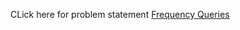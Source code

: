 CLick here for problem statement [Frequency Queries](https://www.hackerrank.com/challenges/frequency-queries/problem?h_l=interview&isFullScreen=true&playlist_slugs%5B%5D%5B%5D=interview-preparation-kit&playlist_slugs%5B%5D%5B%5D=dictionaries-hashmaps)